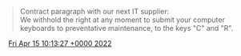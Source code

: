 > Contract paragraph with our next IT supplier:  
> We withhold the right at any moment to submit your computer keyboards to preventative maintenance, to the keys "C" and "R"\.

<img src="../../media/tweet.ico" width="12" /> [Fri Apr 15 10:13:27 +0000 2022](https://twitter.com/DromerDenker/status/1514909762223316994)